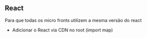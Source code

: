 ## React

Para que todas os micro fronts utilizem a mesma versão do react

- Adicionar o React via CDN no root (import map)
